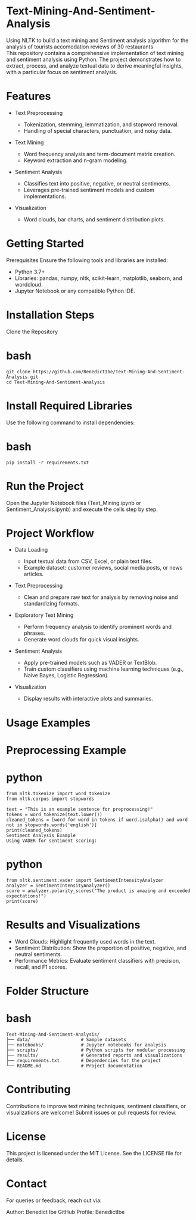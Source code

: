 # Text-Mining-And-Sentiment-Analysis
Using NLTK to build a text mining and Sentiment analysis algorithm for the analysis of tourists accomodation reviews of 30 restaurants  
This repository contains a comprehensive implementation of text mining and sentiment analysis using Python. The project demonstrates how to extract, process, and analyze textual data to derive meaningful insights, with a particular focus on sentiment analysis.

# Features
- Text Preprocessing
  - Tokenization, stemming, lemmatization, and stopword removal.
  - Handling of special characters, punctuation, and noisy data.
  
- Text Mining
  - Word frequency analysis and term-document matrix creation.
  - Keyword extraction and n-gram modeling.

- Sentiment Analysis
  - Classifies text into positive, negative, or neutral sentiments.
  - Leverages pre-trained sentiment models and custom implementations.

- Visualization
  - Word clouds, bar charts, and sentiment distribution plots.


# Getting Started
Prerequisites
Ensure the following tools and libraries are installed:
- Python 3.7+
- Libraries: pandas, numpy, nltk, scikit-learn, matplotlib, seaborn, and wordcloud.
- Jupyter Notebook or any compatible Python IDE.

# Installation Steps
Clone the Repository

# bash
    git clone https://github.com/BenedictIbe/Text-Mining-And-Sentiment-Analysis.git  
    cd Text-Mining-And-Sentiment-Analysis  

# Install Required Libraries
Use the following command to install dependencies:

# bash
    pip install -r requirements.txt  

# Run the Project
Open the Jupyter Notebook files (Text_Mining.ipynb or Sentiment_Analysis.ipynb) and execute the cells step by step.

# Project Workflow
  - Data Loading
    - Input textual data from CSV, Excel, or plain text files.
    - Example dataset: customer reviews, social media posts, or news articles.

  - Text Preprocessing
    - Clean and prepare raw text for analysis by removing noise and standardizing formats.

  - Exploratory Text Mining
    - Perform frequency analysis to identify prominent words and phrases.
    - Generate word clouds for quick visual insights.

  - Sentiment Analysis
    - Apply pre-trained models such as VADER or TextBlob.
    - Train custom classifiers using machine learning techniques (e.g., Naive Bayes, Logistic Regression).

  - Visualization
    - Display results with interactive plots and summaries.


# Usage Examples
  # Preprocessing Example

# python
    from nltk.tokenize import word_tokenize  
    from nltk.corpus import stopwords  

    text = "This is an example sentence for preprocessing!"  
    tokens = word_tokenize(text.lower())  
    cleaned_tokens = [word for word in tokens if word.isalpha() and word not in stopwords.words('english')]  
    print(cleaned_tokens)  
    Sentiment Analysis Example
    Using VADER for sentiment scoring:

# python
    from nltk.sentiment.vader import SentimentIntensityAnalyzer  
    analyzer = SentimentIntensityAnalyzer()  
    score = analyzer.polarity_scores("The product is amazing and exceeded expectations!")  
    print(score) 

# Results and Visualizations
- Word Clouds: Highlight frequently used words in the text.
- Sentiment Distribution: Show the proportion of positive, negative, and neutral sentiments.
- Performance Metrics: Evaluate sentiment classifiers with precision, recall, and F1 scores.

# Folder Structure
# bash
    Text-Mining-And-Sentiment-Analysis/  
    ├── data/                   # Sample datasets  
    ├── notebooks/              # Jupyter notebooks for analysis  
    ├── scripts/                # Python scripts for modular processing  
    ├── results/                # Generated reports and visualizations  
    ├── requirements.txt        # Dependencies for the project  
    └── README.md               # Project documentation  


# Contributing
Contributions to improve text mining techniques, sentiment classifiers, or visualizations are welcome! Submit issues or pull requests for review.

# License
This project is licensed under the MIT License. See the LICENSE file for details.

# Contact
For queries or feedback, reach out via:

Author: Benedict Ibe
GitHub Profile: BenedictIbe
